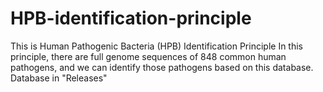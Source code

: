 # HPB-identification-principle
This is Human Pathogenic Bacteria (HPB) Identification Principle
In this principle, there are full genome sequences of 848 common human pathogens, and we can identify those pathogens based on this database. Database in "Releases"
